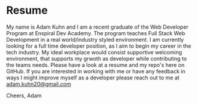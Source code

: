 # Resume
My name is Adam Kuhn and I am a recent graduate of the Web Developer Program at Enspiral Dev Academy. The program teaches Full Stack Web Development in a real world/industry styled environment. 
I am currently looking for a full time developer position, as I aim to begin my career in the tech industry. My ideal workplace would consist supportive welcoming environment, that supports my grwoth as developer while contributing to the teams needs.
Please have a look at a resume and my repo's here on GitHub. If you are interested in working with me or have any feedback in ways I might improve myself as a developer please reach out to me at adam.kuhn20@gmail.com

Cheers,
Adam
